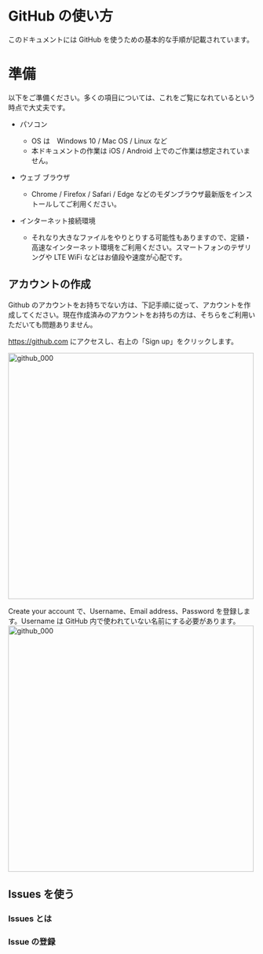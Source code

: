# GitHub の使い方

このドキュメントには GitHub を使うための基本的な手順が記載されています。

# 準備

以下をご準備ください。多くの項目については、これをご覧になれているという時点で大丈夫です。

* パソコン
  * OS は　Windows 10 / Mac OS / Linux など
  * 本ドキュメントの作業は iOS / Android 上でのご作業は想定されていません。

* ウェブ ブラウザ
  * Chrome / Firefox / Safari / Edge などのモダンブラウザ最新版をインストールしてご利用ください。

* インターネット接続環境
  * それなり大きなファイルをやりとりする可能性もありますので、定額・高速なインターネット環境をご利用ください。スマートフォンのテザリングや LTE WiFi などはお値段や速度が心配です。

## アカウントの作成

Github のアカウントをお持ちでない方は、下記手順に従って、アカウントを作成してください。現在作成済みのアカウントをお持ちの方は、そちらをご利用いただいても問題ありません。

<a href="https://github.com" target="_blank">https://github.com</a> にアクセスし、右上の「Sign up」をクリックします。

<a href="https://user-images.githubusercontent.com/2966953/108835409-c619ca80-7612-11eb-83f6-90587e3d0b99.png"><img width="500" alt="github_000" src="https://user-images.githubusercontent.com/2966953/108835409-c619ca80-7612-11eb-83f6-90587e3d0b99.png"></a>

Create your account で、Username、Email address、Password を登録します。Username は GitHub 内で使われていない名前にする必要があります。
<a href="https://user-images.githubusercontent.com/2966953/109253396-0ce60b00-7833-11eb-851d-6e39011e55a8.png"><img width="500" alt="github_000" src="https://user-images.githubusercontent.com/2966953/109253396-0ce60b00-7833-11eb-851d-6e39011e55a8.png"></a>



## Issues を使う

### Issues とは

### Issue の登録